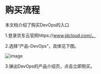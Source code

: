 # 购买流程

本文档介绍了购买DevOps的入口


1.登录京东云官网https://www.jdcloud.com/。

2.选择“产品-DevOps”，具体见下图。

![image](https://github.com/jdcloudcom/cn/blob/edit/documentation/Management-and-Monitoring/DevOps/%E4%BA%A7%E5%93%81%E5%AE%9A%E4%BB%B7/%E8%B4%AD%E4%B9%B0%E6%B5%81%E7%A8%8B.png)

3.弹出DevOps的产品介绍页，点击立即购买。
